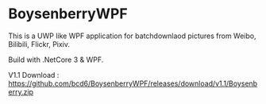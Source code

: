 # BoysenberryWPF
This is a UWP like WPF application for batchdownlaod pictures from Weibo, Bilibili, Flickr, Pixiv. 

Build with .NetCore 3 & WPF.

V1.1 Download :  https://github.com/bcd6/BoysenberryWPF/releases/download/v1.1/Boysenberry.zip
